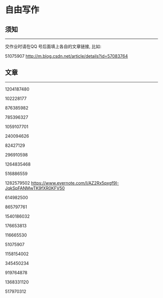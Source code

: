 # 自由写作

## 须知
---

交作业时请在QQ 号后面填上各自的文章链接, 比如:

51075907 http://m.blog.csdn.net/article/details?id=57083764

## 文章
---

1204187480 

102228177  

876385982 

785396327

1059107701

240094626

82427129 

296910598

1264835468 

516886559

1282579502 https://www.evernote.com/l/AZ2Rx5pxgf9I-JqkSpFANMwTK9fXR0KFV50

614982500

865797761

1540186032  

176653813

116665530

51075907 

1158154002

345450234

919764878

1368331120

517970312

